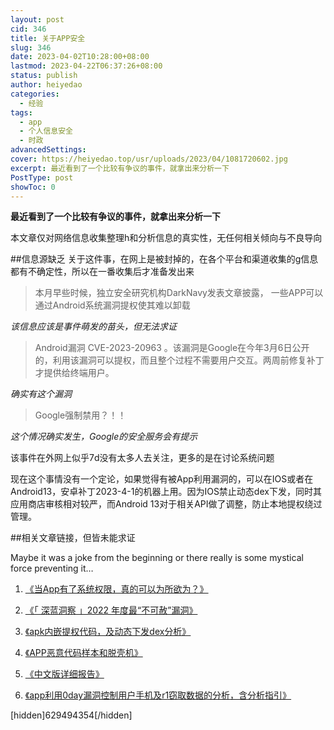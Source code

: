 ```yaml
---
layout: post
cid: 346
title: 关于APP安全
slug: 346
date: 2023-04-02T10:28:00+08:00
lastmod: 2023-04-22T06:37:26+08:00
status: publish
author: heiyedao
categories: 
  - 经验
tags: 
  - app
  - 个人信息安全
  - 时政
advancedSettings: 
cover: https://heiyedao.top/usr/uploads/2023/04/1081720602.jpg
excerpt: 最近看到了一个比较有争议的事件，就拿出来分析一下
PostType: post
showToc: 0
---
```


**最近看到了一个比较有争议的事件，就拿出来分析一下**

本文章仅对网络信息收集整理h和分析信息的真实性，无任何相关倾向与不良导向

##信息源缺乏
关于这件事，在网上是被封掉的，在各个平台和渠道收集的g信息都有不确定性，所以在一番收集后才准备发出来

> 本月早些时候，独立安全研究机构DarkNavy发表文章披露， 一些APP可以通过Android系统漏洞提权使其难以卸载

*该信息应该是事件萌发的苗头，但无法求证*

> Android漏洞 CVE-2023-20963 。该漏洞是Google在今年3月6日公开的，利用该漏洞可以提权，而且整个过程不需要用户交互。两周前修复补丁才提供给终端用户。

*确实有这个漏洞*

> Google强制禁用？！！

*这个情况确实发生，Google的安全服务会有提示*

该事件在外网上似乎7d没有太多人去关注，更多的是在讨论系统问题

现在这个事情没有一个定论，如果觉得有被App利用漏洞的，可以在IOS或者在Android13，安卓补丁2023-4-1的机器上用。因为IOS禁止动态dex下发，同时其应用商店审核相对较严，而Android 13对于相关API做了调整，防止本地提权绕过管理。

##相关文章链接，但皆未能求证

Maybe it was a joke from the beginning or there really is some mystical force preventing it…

1. [《当App有了系统权限，真的可以为所欲为？》][1]

2. [《「 深蓝洞察 」2022 年度最“不可赦”漏洞》][2]

3. [《apk内嵌提权代码，及动态下发dex分析》][3]

4. [《APP恶意代码样本和脱壳机》][4]

5. [《中文版详细报告》][5]

6. [《app利用0day漏洞控制用户手机及r1窃取数据的分析，含分析指引》][6]

[hidden]629494354[/hidden]

  [1]: https://heiyedao.top/usr/uploads/2023/04/3241475641.txt
  [2]: https://heiyedao.top/usr/uploads/2023/04/3241475641.txt
  [3]: https://heiyedao.top/usr/uploads/2023/04/878613358.txt
  [4]: https://heiyedao.top/usr/uploads/2023/04/878613358.txt
  [5]: https://heiyedao.top/usr/uploads/2023/04/878613358.txt
  [6]: https://heiyedao.top/usr/uploads/2023/04/878613358.txt
  [7]: http://
